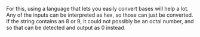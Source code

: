 For this, using a language that lets you easily convert bases will help a lot. Any of the inputs can be interpreted as hex, so those can just be converted. If the string contains an 8 or 9, it could not possibly be an octal number, and so that can be detected and output as 0 instead.
